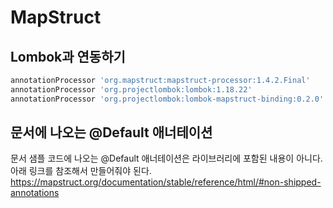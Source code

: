 # MapStruct

## Lombok과 연동하기
```groovy
annotationProcessor 'org.mapstruct:mapstruct-processor:1.4.2.Final'
annotationProcessor 'org.projectlombok:lombok:1.18.22'
annotationProcessor 'org.projectlombok:lombok-mapstruct-binding:0.2.0'
```

## 문서에 나오는 @Default 애너테이션
문서 샘플 코드에 나오는 @Default 애너테이션은 라이브러리에 포함된 내용이 아니다. 아래 링크를 참조해서 만들어줘야 된다.
https://mapstruct.org/documentation/stable/reference/html/#non-shipped-annotations